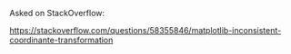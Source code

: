 Asked on StackOverflow:

https://stackoverflow.com/questions/58355846/matplotlib-inconsistent-coordinante-transformation
